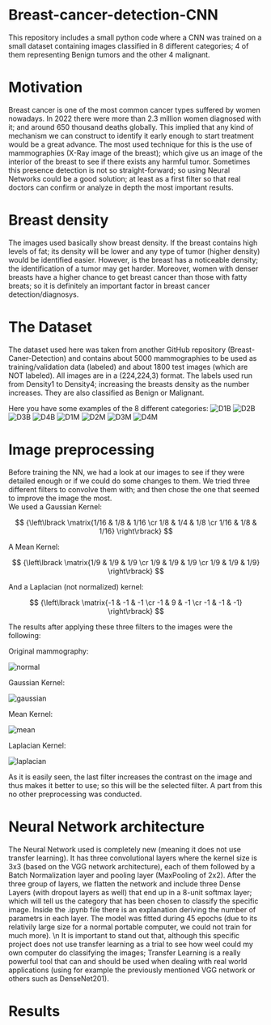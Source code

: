# Breast-cancer-detection-CNN
This repository includes a small python code where a CNN was trained on a small dataset containing images classified in 8 different categories; 4 of them representing Benign tumors and the other 4 malignant.



# Motivation
Breast cancer is one of the most common cancer types suffered by women nowadays. In 2022 there were more than 2.3 million women diagnosed with it; and around 650 thousand deaths globally. This implied that any kind of mechanism we can construct to identify it early enough to start treatment would be a great advance. The most used technique for this is the use of mammographies (X-Ray image of the breast); which give us an image of the interior of the breast to see if there exists any harmful tumor. Sometimes this presence detection is not so straight-forward; so using Neural Networks could be a good solution; at least as a first filter so that real doctors can confirm or analyze in depth the most important results.

# Breast density
The images used basically show breast density. If the breast contains high levels of fat; its density will be lower and any type of tumor (higher density) would be identified easier. However, is the breast has a noticeable density; the identification of a tumor may get harder. Moreover, women with denser breasts have a higher chance to get breast cancer than those with fatty breats; so it is definitely an important factor in breast cancer detection/diagnosys.

# The Dataset
The dataset used here was taken from another GitHub repository (Breast-Caner-Detection) and contains about 5000 mammographies to be used as training/validation data (labeled) and about 1800 test images (which are NOT labeled). All images are in a (224,224,3) format. The labels used run from Density1 to Density4; increasing the breasts density as the number increases. They are also classified as Benign or Malignant.

Here you have some examples of the 8 different categories:
![D1B](https://github.com/user-attachments/assets/5c41e9a7-4a68-46a5-94dd-e11e1e3c0954)
![D2B](https://github.com/user-attachments/assets/44ea3b70-ebd9-47ef-aa6a-6dc5ce2af917)
![D3B](https://github.com/user-attachments/assets/a30a2363-1414-4752-b44d-53b7b4a6a56e)
![D4B](https://github.com/user-attachments/assets/7c72efc1-5af8-4b08-84b1-2e7810f39d82)
![D1M](https://github.com/user-attachments/assets/9bd1d2a5-f5bd-4131-b53a-094b81a63d9a)
![D2M](https://github.com/user-attachments/assets/a96b9541-61ed-4d7b-842a-b535eceb9a69)
![D3M](https://github.com/user-attachments/assets/7d354770-c541-4dcc-a08c-ef9134f0dfde)
![D4M](https://github.com/user-attachments/assets/923cb718-fdee-499f-9803-655ecfd5c4d7)

# Image preprocessing
Before training the NN, we had a look at our images to see if they were detailed enough or if we could do some changes to them. We tried three different filters to convolve them with; and then chose the one that seemed to improve the image the most.
<br> 
We used a Gaussian Kernel:

$$ {\left\lbrack \matrix{1/16 & 1/8 & 1/16 \cr 1/8 & 1/4 & 1/8 \cr 1/16 & 1/8 & 1/16} \right\rbrack} $$

A Mean Kernel:

$$ {\left\lbrack \matrix{1/9 & 1/9 & 1/9 \cr 1/9 & 1/9 & 1/9 \cr 1/9 & 1/9 & 1/9} \right\rbrack} $$

And a Laplacian (not normalized) kernel:

$$ {\left\lbrack \matrix{-1 & -1 & -1 \cr -1 & 9 & -1 \cr -1 & -1 & -1} \right\rbrack} $$

The results after applying these three filters to the images were the following:

Original mammography:

![normal](https://github.com/user-attachments/assets/51e666b8-06ed-4f8b-bc72-ed57f255397e)


Gaussian Kernel:

![gaussian](https://github.com/user-attachments/assets/a0850870-b37d-4397-9959-cdf7dff6d985)


Mean Kernel:

![mean](https://github.com/user-attachments/assets/d80ca890-2461-4e81-9eee-4650c9b0bc5b)


Laplacian Kernel:

![laplacian](https://github.com/user-attachments/assets/5209b201-6034-4353-a15a-f44e9ba21c3f)

As it is easily seen, the last filter increases the contrast on the image and thus makes it better to use; so this will be the selected filter. A part from this no other preprocessing was conducted.

# Neural Network architecture

The Neural Network used is completely new (meaning it does not use transfer learning). It has three convolutional layers where the kernel size is 3x3 (based on the VGG network architecture), each of them followed by a Batch Normalization layer and pooling layer (MaxPooling of 2x2). After the three group of layers, we flatten the network and include three Dense Layers (with dropout layers as well) that end up in a 8-unit softmax layer; which will tell us the category that has been chosen to classify the specific image. Inside the .ipynb file there is an explanation deriving the number of parametrs in each layer. The model was fitted during 45 epochs (due to its relativily large size for a normal portable computer, we could not train for much more). 
\n
It is important to stand out that, although this specific project does not use transfer learning as a trial to see how weel could my own computer do classifying the images; Transfer Learning is a really powerful tool that can and should be used when dealing with real world applications (using for example the previously mentioned VGG network or others such as DenseNet201).

# Results




















